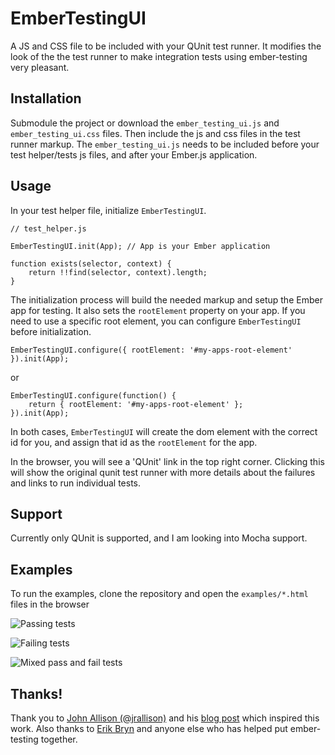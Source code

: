# EmberTestingUI

A JS and CSS file to be included with your QUnit test runner. It modifies the look of the the test runner to make integration tests using ember-testing very pleasant.

## Installation

Submodule the project or download the `ember_testing_ui.js` and `ember_testing_ui.css` files. Then include the js and css files in the test runner markup. The `ember_testing_ui.js` needs to be included before your test helper/tests js files, and after your Ember.js application.

## Usage

In your test helper file, initialize `EmberTestingUI`.

	// test_helper.js

	EmberTestingUI.init(App); // App is your Ember application

	function exists(selector, context) {
		return !!find(selector, context).length;
	}

The initialization process will build the needed markup and setup the Ember app for testing. It also sets the `rootElement` property on your app. If you need to use a specific root element, you can configure `EmberTestingUI` before initialization.

	EmberTestingUI.configure({ rootElement: '#my-apps-root-element' }).init(App);

or

	EmberTestingUI.configure(function() {
		return { rootElement: '#my-apps-root-element' };
	}).init(App);

In both cases, `EmberTestingUI` will create the dom element with the correct id for you, and assign that id as the `rootElement` for the app.

In the browser, you will see a 'QUnit' link in the top right corner. Clicking this will show the original qunit test runner with more details about the failures and links to run individual tests.

## Support

Currently only QUnit is supported, and I am looking into Mocha support.

## Examples

To run the examples, clone the repository and open the `examples/*.html` files in the browser 

![Passing tests](http://imgur.com/Q67Hpdn.png)

![Failing tests](http://imgur.com/Cw40xkh.png)

![Mixed pass and fail tests](http://imgur.com/phzTFZ8.png)

## Thanks!

Thank you to [John Allison (@jrallison)](https://twitter.com/jrallison) and his [blog post](https://medium.com/look-what-i-made/424962fa62ff) which inspired this work. Also thanks to [Erik Bryn](https://twitter.com/ebryn) and anyone else who has helped put ember-testing together.

